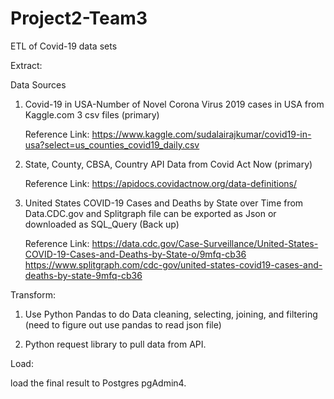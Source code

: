 # Project2-Team3

ETL of Covid-19 data sets


Extract: 

  Data Sources

  1. Covid-19 in USA-Number of Novel Corona Virus 2019 cases in USA  from Kaggle.com
     3 csv files (primary)
   
     Reference Link: https://www.kaggle.com/sudalairajkumar/covid19-in-usa?select=us_counties_covid19_daily.csv
   
  2. State, County, CBSA, Country API Data from Covid Act Now (primary)
   
     Reference Link: https://apidocs.covidactnow.org/data-definitions/

  3. United States COVID-19 Cases and Deaths by State over Time from Data.CDC.gov and Splitgraph
     file can be exported as Json or downloaded as SQL_Query (Back up)
  
     Reference Link: https://data.cdc.gov/Case-Surveillance/United-States-COVID-19-Cases-and-Deaths-by-State-o/9mfq-cb36
                     https://www.splitgraph.com/cdc-gov/united-states-covid19-cases-and-deaths-by-state-9mfq-cb36
                  

Transform:

  1. Use Python Pandas to do Data cleaning, selecting, joining, and filtering (need to figure out use pandas to read json file)
  
  2. Python request library to pull data from API.

Load: 

   load the final result to Postgres pgAdmin4.
